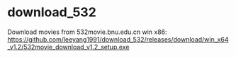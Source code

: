 # download_532
Download movies from 532movie.bnu.edu.cn
win x86: https://github.com/leeyang1991/download_532/releases/download/win_x64_v1.2/532movie_download_v1.2_setup.exe
